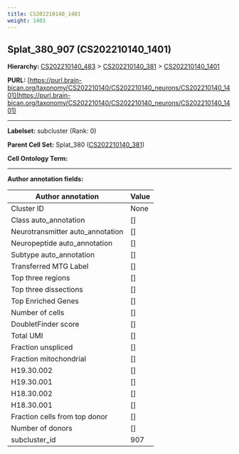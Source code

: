 ```yaml
---
title: CS202210140_1401
weight: 1401
---
```

## Splat_380_907 (CS202210140_1401)
<b>Hierarchy: </b>
[CS202210140_483](../CS202210140_483) >
[CS202210140_381](../CS202210140_381) >
[CS202210140_1401](../CS202210140_1401)

**PURL:** [https://purl.brain-bican.org/taxonomy/CS202210140/CS202210140_neurons/CS202210140_1401](https://purl.brain-bican.org/taxonomy/CS202210140/CS202210140_neurons/CS202210140_1401)

---


**Labelset:** subcluster (Rank: 0)

**Parent Cell Set:** Splat_380 ([CS202210140_381](../CS202210140_381))



**Cell Ontology Term:** 

[MARKER GENES.]: #


---

[TRANSFERRED ANNOTATIONS.]: #


[AUTHOR ANNOTATION FIELDS.]: #


**Author annotation fields:**

| Author annotation | Value |
|-------------------|-------|
|Cluster ID|None|
|Class auto_annotation|[]|
|Neurotransmitter auto_annotation|[]|
|Neuropeptide auto_annotation|[]|
|Subtype auto_annotation|[]|
|Transferred MTG Label|[]|
|Top three regions|[]|
|Top three dissections|[]|
|Top Enriched Genes|[]|
|Number of cells|[]|
|DoubletFinder score|[]|
|Total UMI|[]|
|Fraction unspliced|[]|
|Fraction mitochondrial|[]|
|H19.30.002|[]|
|H19.30.001|[]|
|H18.30.002|[]|
|H18.30.001|[]|
|Fraction cells from top donor|[]|
|Number of donors|[]|
|subcluster_id|907|
